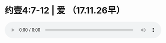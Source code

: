 # 约壹4:7-12 | 爱 （17.11.26早）

<audio style="width: 100%;" preload="false" controls controlslist="nodownload"><source src="http://file.simai.life/audio/mp3/old/16869.mp3" type="audio/mpeg">Your browser does not support the audio element.</audio>


